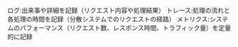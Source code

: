 ログ:出来事や詳細を記録（リクエスト内容や処理結果）
トレース:処理の流れと各処理の時間を記録（分散システムでのリクエストの経路）
メトリクス:システムのパフォーマンス（リクエスト数、レスポンス時間、トラフィック量）を定量的に記録
